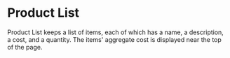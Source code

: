 # Product List

Product List keeps a list of items, each of which has a name, a description, a cost, and a quantity.
The items' aggregate cost is displayed near the top of the page.
